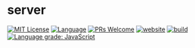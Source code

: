 # server
<!-- [START BADGES] -->
<!-- Please keep comment here to allow auto update -->
[![MIT License]()](/blob/master/LICENSE)
[![Language](https://img.shields.io/badge/language-TypeScript-blue.svg?style=flat-square)](https://www.typescriptlang.org)
[![PRs Welcome](https://img.shields.io/badge/PRs-Welcome-brightgreen.svg?style=flat-square)](/pulls)
[![website](https://img.shields.io/static/v1?label=&labelColor=505050&message=marketplace&color=0076D6&style=flat-square&logo=google-chrome&logoColor=0076D6)](https://github.com/marketplace/actions/)
[![build](https://img.shields.io/github/workflow/status///Release/master?logo=github&style=flat-square)](/actions/workflows/release.yml)
[![Language grade: JavaScript](https://img.shields.io/lgtm/grade/javascript/g//.svg?logo=lgtm&style=flat-square)](https://lgtm.com/projects/g///context:javascript)
<!-- [END BADGES] -->
